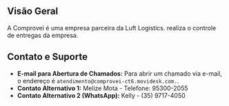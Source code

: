 ## Visão Geral

A Comprovei é uma empresa parceira da Luft Logistics. realiza o controle de entregas da empresa.

## Contato e Suporte

* **E-mail para Abertura de Chamados:** Para abrir um chamado via e-mail, o endereço é `atendimento@comprovei-ct6.movidesk.com.`.
* **Contato Alternativo 1:** Melize Mota - Telefone: 95300-2055
* **Contato Alternativo 2 (WhatsApp):** Kelly - (35) 9717-4050